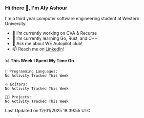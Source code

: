 ### Hi there 👋, I'm Aly Ashour
I'm a third year computer software engineering student at Western University.

- 🔭 I’m currently working on CVA & Recurse
- 🌱 I’m currently learning Go, Rust, and C++
- 💬 Ask me about WE Autopilot club!
- 📫 Reach me on [LinkedIn](https://www.linkedin.com/in/alymashour/)!
  
<!--START_SECTION:waka-->
📊 **This Week I Spent My Time On** 

```text
💬 Programming Languages: 
No Activity Tracked This Week

🔥 Editors: 
No Activity Tracked This Week

🐱‍💻 Projects: 
No Activity Tracked This Week
```


 Last Updated on 12/01/2025 18:39:55 UTC
<!--END_SECTION:waka-->
